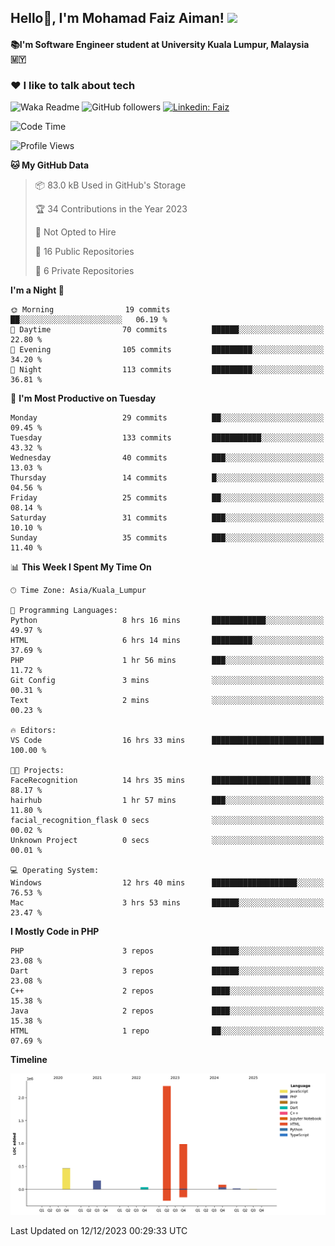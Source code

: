 <h2> Hello👋, I'm Mohamad Faiz Aiman! <img src="https://media.giphy.com/media/12oufCB0MyZ1Go/giphy.gif" width="50"></h2>

#### 📚I'm Software Engineer student at University Kuala Lumpur, Malaysia 🇲🇾
###  ❤️ I like to talk about tech 


![Waka Readme](https://github.com/anmol098/anmol098/workflows/Waka%20Readme/badge.svg)
![GitHub followers](https://img.shields.io/github/followers/faizaiman?label=Follow&style=social)
[![Linkedin: Faiz](https://img.shields.io/badge/-Faiz-blue?style=flat-square&logo=Linkedin&logoColor=white&link=https://www.linkedin.com/in/mohamad-faiz-aiman-623747192/)](https://www.linkedin.com/in/mohamad-faiz-aiman-623747192/)

<!--START_SECTION:waka-->
![Code Time](http://img.shields.io/badge/Code%20Time-195%20hrs%2047%20mins-blue)

![Profile Views](http://img.shields.io/badge/Profile%20Views-5-blue)

**🐱 My GitHub Data** 

> 📦 83.0 kB Used in GitHub's Storage 
 > 
> 🏆 34 Contributions in the Year 2023
 > 
> 🚫 Not Opted to Hire
 > 
> 📜 16 Public Repositories 
 > 
> 🔑 6 Private Repositories 
 > 
**I'm a Night 🦉** 

```text
🌞 Morning                19 commits          ██░░░░░░░░░░░░░░░░░░░░░░░   06.19 % 
🌆 Daytime                70 commits          ██████░░░░░░░░░░░░░░░░░░░   22.80 % 
🌃 Evening                105 commits         █████████░░░░░░░░░░░░░░░░   34.20 % 
🌙 Night                  113 commits         █████████░░░░░░░░░░░░░░░░   36.81 % 
```
📅 **I'm Most Productive on Tuesday** 

```text
Monday                   29 commits          ██░░░░░░░░░░░░░░░░░░░░░░░   09.45 % 
Tuesday                  133 commits         ███████████░░░░░░░░░░░░░░   43.32 % 
Wednesday                40 commits          ███░░░░░░░░░░░░░░░░░░░░░░   13.03 % 
Thursday                 14 commits          █░░░░░░░░░░░░░░░░░░░░░░░░   04.56 % 
Friday                   25 commits          ██░░░░░░░░░░░░░░░░░░░░░░░   08.14 % 
Saturday                 31 commits          ███░░░░░░░░░░░░░░░░░░░░░░   10.10 % 
Sunday                   35 commits          ███░░░░░░░░░░░░░░░░░░░░░░   11.40 % 
```


📊 **This Week I Spent My Time On** 

```text
🕑︎ Time Zone: Asia/Kuala_Lumpur

💬 Programming Languages: 
Python                   8 hrs 16 mins       ████████████░░░░░░░░░░░░░   49.97 % 
HTML                     6 hrs 14 mins       █████████░░░░░░░░░░░░░░░░   37.69 % 
PHP                      1 hr 56 mins        ███░░░░░░░░░░░░░░░░░░░░░░   11.72 % 
Git Config               3 mins              ░░░░░░░░░░░░░░░░░░░░░░░░░   00.31 % 
Text                     2 mins              ░░░░░░░░░░░░░░░░░░░░░░░░░   00.23 % 

🔥 Editors: 
VS Code                  16 hrs 33 mins      █████████████████████████   100.00 % 

🐱‍💻 Projects: 
FaceRecognition          14 hrs 35 mins      ██████████████████████░░░   88.17 % 
hairhub                  1 hr 57 mins        ███░░░░░░░░░░░░░░░░░░░░░░   11.80 % 
facial_recognition_flask 0 secs              ░░░░░░░░░░░░░░░░░░░░░░░░░   00.02 % 
Unknown Project          0 secs              ░░░░░░░░░░░░░░░░░░░░░░░░░   00.01 % 

💻 Operating System: 
Windows                  12 hrs 40 mins      ███████████████████░░░░░░   76.53 % 
Mac                      3 hrs 53 mins       ██████░░░░░░░░░░░░░░░░░░░   23.47 % 
```

**I Mostly Code in PHP** 

```text
PHP                      3 repos             ██████░░░░░░░░░░░░░░░░░░░   23.08 % 
Dart                     3 repos             ██████░░░░░░░░░░░░░░░░░░░   23.08 % 
C++                      2 repos             ████░░░░░░░░░░░░░░░░░░░░░   15.38 % 
Java                     2 repos             ████░░░░░░░░░░░░░░░░░░░░░   15.38 % 
HTML                     1 repo              ██░░░░░░░░░░░░░░░░░░░░░░░   07.69 % 
```



**Timeline**

![Lines of Code chart](https://raw.githubusercontent.com/faizaiman/faizaiman/main/assets/bar_graph.png)


 Last Updated on 12/12/2023 00:29:33 UTC
<!--END_SECTION:waka-->
